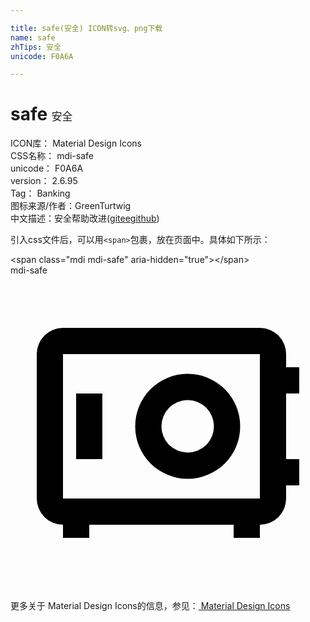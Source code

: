```yaml
---

title: safe(安全) ICON转svg、png下载
name: safe
zhTips: 安全
unicode: F0A6A

---
```


# safe  <small style="font-size: 60%;font-weight: 100">安全</small>


<div class="detail-page">
<p>
<span>
ICON库：
<span class="badge-secondary badge">Material Design Icons</span> 
</span>
<br/>
<span>
CSS名称：
<span class="badge-secondary badge">mdi-safe</span> 
</span>
<br/>
<span>
unicode：
<span class="badge-secondary badge">F0A6A</span> 
</span>
<br/>
<span>
version：
<span class="badge-secondary badge">2.6.95</span> 
</span>
<br/>
<span>Tag：
<span class="badge-light badge">Banking</span>
</span>
<br/>
<span>图标来源/作者：<span class="badge-light badge">GreenTurtwig</span></span> 
<br/>
<span class="zh-detail">中文描述：<span class="badge-primary badge">安全</span><span class="help-link"><span>帮助改进</span>(<a href="https://gitee.com/liuwave/icon-helper/edit/master/json/material/safe.json" target="_blank" rel="noopener noreferrer">gitee</a><a href="https://github.com/liuwave/icon-helper/edit/master/json/material/safe.json" target="_blank" rel="noopener noreferrer">github</a></span>)</span><br/>
</p>
</div>
<div class="alert alert-dark">
  <i class="mdi mdi-safe mdi-48px"></i>
  <i class="mdi mdi-safe mdi-36px"></i>
  <i class="mdi mdi-safe mdi-24px"></i>
  <i class="mdi mdi-safe mdi-18px"></i>
</div>
<div>
  <p>引入css文件后，可以用<code>&lt;span&gt;</code>包裹，放在页面中。具体如下所示：    
  </p>
  <div class="alert alert-primary" style="font-size: 14px">
    &lt;span class="mdi mdi-safe" aria-hidden="true"&gt;&lt;/span&gt;
    <copy-btn content='<span class="mdi mdi-safe" aria-hidden="true"></span>'></copy-btn>
  </div>
  <div class="alert alert-secondary">
    <i class="mdi mdi-safe"
    style="font-size: 24px"
    aria-hidden="true"></i> mdi-safe
    <copy-btn content="mdi-safe" btn-title="复制图标名称"></copy-btn>
  </div>
</div>
<div id="svg" class="svg-wrap">
<svg xmlns="http://www.w3.org/2000/svg" viewBox="0 0 24 24"><path d="M4,4A2,2 0 0,0 2,6V17A2,2 0 0,0 4,19V20H6V19H17V20H19V19A2,2 0 0,0 21,17V16H22V14H21V9H22V7H21V6A2,2 0 0,0 19,4H4M4,6H19V17H4V6M13.5,7.5A4,4 0 0,0 9.5,11.5A4,4 0 0,0 13.5,15.5A4,4 0 0,0 17.5,11.5A4,4 0 0,0 13.5,7.5M5,9V14H7V9H5M13.5,9.5A2,2 0 0,1 15.5,11.5A2,2 0 0,1 13.5,13.5A2,2 0 0,1 11.5,11.5A2,2 0 0,1 13.5,9.5Z" /></svg>
</div>
<detail full-name='mdi-safe'></detail>
    
<div><p>更多关于 Material Design Icons的信息，参见：<a target="_blank" href="https://iconhelper.cn/material.html"> Material Design Icons</a>
</p></div>
